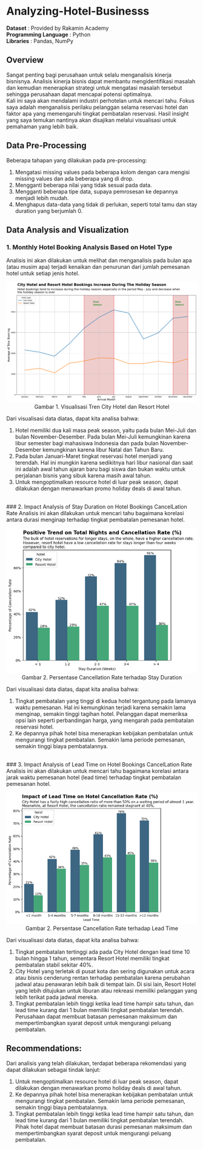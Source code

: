 # Analyzing-Hotel-Businesss
**Dataset** : Provided by Rakamin Academy <br>
**Programming Language** : Python <br>
**Libraries** : Pandas, NumPy

## Overview
Sangat penting bagi perusahaan untuk selalu menganalisis kinerja bisnisnya. Analisis kinerja bisnis dapat membantu mengidentifikasi masalah dan kemudian menerapkan strategi untuk mengatasi masalah tersebut sehingga perusahaan dapat mencapai potensi optimalnya. <br>
Kali ini saya akan mendalami industri perhotelan untuk mencari tahu. Fokus saya adalah menganalisis perilaku pelanggan selama reservasi hotel dan faktor apa yang memengaruhi tingkat pembatalan reservasi. Hasil insight yang saya temukan nantinya akan disajikan melalui visualisasi untuk pemahaman yang lebih baik. <br>

## Data Pre-Processing
Beberapa tahapan yang dilakukan pada pre-processing:
1. Mengatasi missing values pada beberapa kolom dengan cara mengisi missing values dan ada beberapa yang di drop.
2. Mengganti beberapa nilai yang tidak sesuai pada data.
3. Mengganti beberapa tipe data, supaya pemrosesan ke depannya menjadi lebih mudah.
4. Menghapus data-data yang tidak di perlukan, seperti total tamu dan stay duration yang berjumlah 0.

## Data Analysis and Visualization
### 1. Monthly Hotel Booking Analysis Based on Hotel Type
Analisis ini akan dilakukan untuk melihat dan menganalisis pada bulan apa (atau musim apa) terjadi kenaikan dan penurunan dari jumlah pemesanan hotel untuk setiap jenis hotel. <br>

<p align="center">
  <kbd><img src="additional/visualisasi tren.png" width=600px> </kbd> <br>
  Gambar 1. Visualisasi Tren City Hotel dan Resort Hotel
</p>

Dari visualisasi data diatas, dapat kita analisa bahwa: <br>
1. Hotel memiliki dua kali masa peak season, yaitu pada bulan Mei-Juli dan bulan November-Desember. Pada bulan Mei-Juli kemungkinan karena libur semester bagi mahasiswa Indonesia dan pada bulan November-Desember kemungkinan karena libur Natal dan Tahun Baru. <br>
2. Pada bulan Januari-Maret tingkat reservasi hotel menjadi yang terendah. Hal ini mungkin karena sedikitnya hari libur nasional dan saat ini adalah awal tahun ajaran baru bagi siswa dan bukan waktu untuk perjalanan bisnis yang sibuk karena masih awal tahun. <br>
3. Untuk mengoptimalkan resource hotel di luar peak season, dapat dilakukan dengan menawarkan promo holiday deals di awal tahun. <br>
<br>
### 2. Impact Analysis of Stay Duration on Hotel Bookings CancelLation Rate
Analisis ini akan dilakukan untuk mencari tahu bagaimana korelasi antara durasi menginap terhadap tingkat pembatalan pemesanan hotel. <br>

<p align="center">
  <kbd><img src="additional/cancelation rate.png" width=600px> </kbd> <br>
  Gambar 2. Persentase Cancellation Rate terhadap Stay Duration
</p>

Dari visualisasi data diatas, dapat kita analisa bahwa: <br>
1. Tingkat pembatalan yang tinggi di kedua hotel tergantung pada lamanya waktu pemesanan. Hal ini kemungkinan terjadi karena semakin lama menginap, semakin tinggi tagihan hotel. Pelanggan dapat memeriksa opsi lain seperti perbandingan harga, yang mengarah pada pembatalan reservasi hotel. <br>
2. Ke depannya pihak hotel bisa menerapkan kebijakan pembatalan untuk mengurangi tingkat pembatalan. Semakin lama periode pemesanan, semakin tinggi biaya pembatalannya. <br>
<br>
### 3. Impact Analysis of Lead Time on Hotel Bookings CancelLation Rate
Analisis ini akan dilakukan untuk mencari tahu bagaimana korelasi antara jarak waktu pemesanan hotel (lead time) terhadap tingkat pembatalan pemesanan hotel. <br>

<p align="center">
  <kbd><img src="additional/lead time cancelation rate.png" width=600px> </kbd> <br>
  Gambar 2. Persentase Cancellation Rate terhadap Lead Time
</p>

Dari visualisasi data diatas, dapat kita analisa bahwa: <br>
1. Tingkat pembatalan tertinggi ada pada City Hotel dengan lead time 10 bulan hingga 1 tahun, sementara Resort Hotel memiliki tingkat pembatalan stabil sekitar 40%. <br>
2. City Hotel yang terletak di pusat kota dan sering digunakan untuk acara atau bisnis cenderung rentan terhadap pembatalan karena perubahan jadwal atau penawaran lebih baik di tempat lain. Di sisi lain, Resort Hotel yang lebih ditujukan untuk liburan atau rekreasi memiliki pelanggan yang lebih terikat pada jadwal mereka. <br>
3. Tingkat pembatalan lebih tinggi ketika lead time hampir satu tahun, dan lead time kurang dari 1 bulan memiliki tingkat pembatalan terendah. Perusahaan dapat membuat batasan pemesanan maksimum dan mempertimbangkan syarat deposit untuk mengurangi peluang pembatalan.

## Recommendations:
Dari analisis yang telah dilakukan, terdapat beberapa rekomendasi yang dapat dilakukan sebagai tindak lanjut: <br>
1. Untuk mengoptimalkan resource hotel di luar peak season, dapat dilakukan dengan menawarkan promo holiday deals di awal tahun.<br>
2. Ke depannya pihak hotel bisa menerapkan kebijakan pembatalan untuk mengurangi tingkat pembatalan. Semakin lama periode pemesanan, semakin tinggi biaya pembatalannya. <br>
3. Tingkat pembatalan lebih tinggi ketika lead time hampir satu tahun, dan lead time kurang dari 1 bulan memiliki tingkat pembatalan terendah. Pihak hotel dapat membuat batasan durasi pemesanan maksimum dan mempertimbangkan syarat deposit untuk mengurangi peluang pembatalan.
